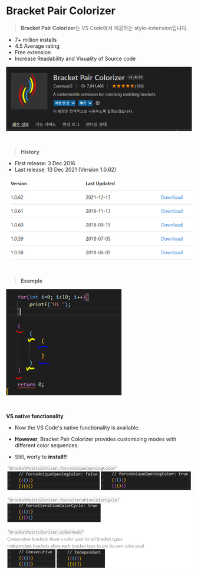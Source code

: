# Bracket Pair Colorizer

>**Bracket Pair Colorizer**는 VS Code에서 제공하는 style-extension입니다.

- 7+ million installs
- 4.5 Average rating
- Free extension
- Increase Readability and Visuality of Source code

![image](bracket.PNG)

<br>

>**History**

- First release: 3 Dec 2016
- Last release: 13 Dec 2021 (Version 1.0.62)

![version](version.PNG)

<br>

>**Example**

![capture](capture.PNG)


<br>

**VS native functionality**

- Now the VS Code's native functionality is available.

- **However**, Bracket Pair Colorizer provides customizing modes with different color sequences.
- Still, worty to **install!!**

![customize](customize.PNG)
